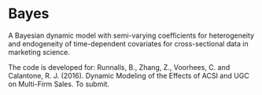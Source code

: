 # Bayes
A Bayesian dynamic model with semi-varying coefficients for heterogeneity and endogeneity of time-dependent covariates for cross-sectional data in marketing science.

The code is developed for: Runnalls, B., Zhang, Z., Voorhees, C. and Calantone, R. J. (2016). Dynamic Modeling of the Effects of ACSI and UGC on Multi-Firm Sales. To submit.
